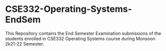 # CSE332-Operating-Systems-EndSem
This Repository contains the End Semester Examination submissions of the students enrolled in CSE332 Operating Systems course during Monsoon 2k21-22 Semester.
